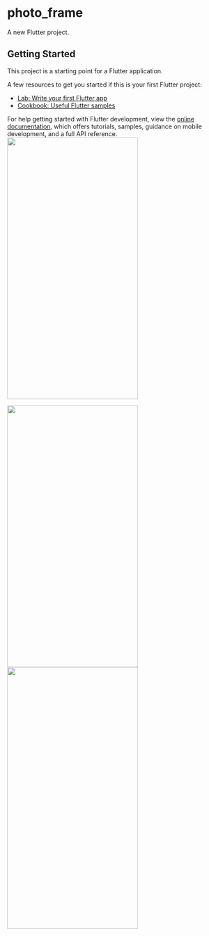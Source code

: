 # photo_frame

A new Flutter project.

## Getting Started

This project is a starting point for a Flutter application.

A few resources to get you started if this is your first Flutter project:

- [Lab: Write your first Flutter app](https://docs.flutter.dev/get-started/codelab)
- [Cookbook: Useful Flutter samples](https://docs.flutter.dev/cookbook)

For help getting started with Flutter development, view the
[online documentation](https://docs.flutter.dev/), which offers tutorials,
samples, guidance on mobile development, and a full API reference.
<img src="https://user-images.githubusercontent.com/120080979/231081309-21f7e84e-a231-4ad4-82bc-43ed9b616c33.png" width="300" height="600">



<img src="https://user-images.githubusercontent.com/120080979/231081349-47d3989c-edd6-4c0f-a4ed-89da6ad6f27b.png" width="300" height="600">



<img src="https://user-images.githubusercontent.com/120080979/231081362-daef6e8e-70e3-4d96-9069-eb0ac165e4d5.png" width="300" height="600">
